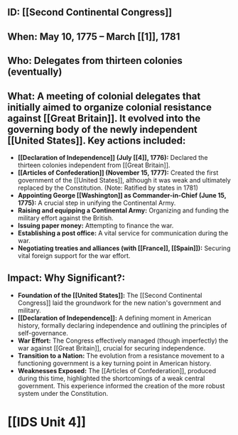 ## ID: [[Second Continental Congress]] 
## When: May 10, 1775 – March [[1]], 1781

## Who:  Delegates from thirteen colonies (eventually)

## What:  A meeting of colonial delegates that initially aimed to organize colonial resistance against [[Great Britain]].  It evolved into the governing body of the newly independent [[United States]].  Key actions included:

* **[[Declaration of Independence]] (July [[4]], 1776):** Declared the thirteen colonies independent from [[Great Britain]].
* **[[Articles of Confederation]] (November 15, 1777):**  Created the first government of the [[United States]], although it was weak and ultimately replaced by the Constitution.  (Note:  Ratified by states in 1781)
* **Appointing George [[Washington]] as Commander-in-Chief (June 15, 1775):**  A crucial step in unifying the Continental Army.
* **Raising and equipping a Continental Army:**  Organizing and funding the military effort against the British.
* **Issuing paper money:** Attempting to finance the war.
* **Establishing a post office:**  A vital service for communication during the war.
* **Negotiating treaties and alliances (with [[France]], [[Spain]]):**  Securing vital foreign support for the war effort.


## Impact: Why Significant?:

* **Foundation of the [[United States]]:**  The [[Second Continental Congress]] laid the groundwork for the new nation's government and military.
* **[[Declaration of Independence]]:**  A defining moment in American history, formally declaring independence and outlining the principles of self-governance.
* **War Effort:** The Congress effectively managed (though imperfectly) the war against [[Great Britain]], crucial for securing independence.
* **Transition to a Nation:** The evolution from a resistance movement to a functioning government is a key turning point in American history.
* **Weaknesses Exposed:**  The [[Articles of Confederation]], produced during this time, highlighted the shortcomings of a weak central government. This experience informed the creation of the more robust system under the Constitution.

# [[IDS Unit 4]]
